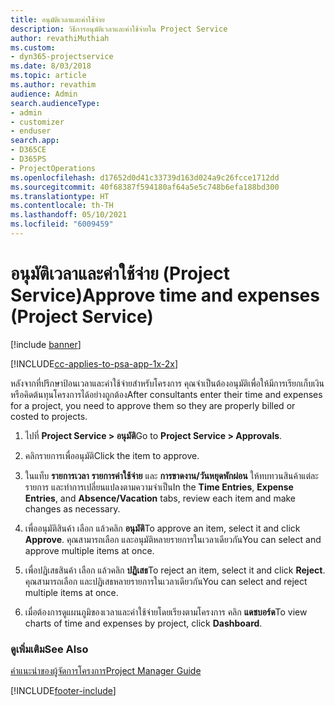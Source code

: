 ```yaml
---
title: อนุมัติเวลาและค่าใช้จ่าย
description: วิธีการอนุมัติเวลาและค่าใช้จ่ายใน Project Service
author: revathiMuthiah
ms.custom:
- dyn365-projectservice
ms.date: 8/03/2018
ms.topic: article
ms.author: revathim
audience: Admin
search.audienceType:
- admin
- customizer
- enduser
search.app:
- D365CE
- D365PS
- ProjectOperations
ms.openlocfilehash: d17652d0d41c33739d163d024a9c26fcce1712dd
ms.sourcegitcommit: 40f68387f594180af64a5e5c748b6efa188bd300
ms.translationtype: HT
ms.contentlocale: th-TH
ms.lasthandoff: 05/10/2021
ms.locfileid: "6009459"
---
```

# <a name="approve-time-and-expenses-project-service"></a><span data-ttu-id="d6bd8-103">อนุมัติเวลาและค่าใช้จ่าย (Project Service)</span><span class="sxs-lookup"><span data-stu-id="d6bd8-103">Approve time and expenses (Project Service)</span></span>

[!include [banner](../includes/psa-now-project-operations.md)]

[!INCLUDE[cc-applies-to-psa-app-1x-2x](../includes/cc-applies-to-psa-app-1x-2x.md)]

<span data-ttu-id="d6bd8-104">หลังจากที่ปรึกษาป้อนเวลาและค่าใช้จ่ายสำหรับโครงการ คุณจำเป็นต้องอนุมัติเพื่อให้มีการเรียกเก็บเงิน หรือคิดต้นทุนโครงการได้อย่างถูกต้อง</span><span class="sxs-lookup"><span data-stu-id="d6bd8-104">After consultants enter their time and expenses for a project, you need to approve them so they are properly billed or costed to projects.</span></span>  
  
1.  <span data-ttu-id="d6bd8-105">ไปที่ **Project Service > อนุมัติ**</span><span class="sxs-lookup"><span data-stu-id="d6bd8-105">Go to **Project Service > Approvals**.</span></span>  
  
2.  <span data-ttu-id="d6bd8-106">คลิกรายการเพื่ออนุมัติ</span><span class="sxs-lookup"><span data-stu-id="d6bd8-106">Click the item to approve.</span></span>  
  
3.  <span data-ttu-id="d6bd8-107">ในแท็บ **รายการเวลา** **รายการค่าใช้จ่าย** และ **การขาดงาน/วันหยุดพักผ่อน** ให้ทบทวนสินค้าแต่ละรายการ และทำการเปลี่ยนแปลงตามความจำเป็น</span><span class="sxs-lookup"><span data-stu-id="d6bd8-107">In the **Time Entries**, **Expense Entries**, and **Absence/Vacation** tabs, review each item and make changes as necessary.</span></span>  
  
4.  <span data-ttu-id="d6bd8-108">เพื่ออนุมัติสินค้า เลือก แล้วคลิก **อนุมัติ**</span><span class="sxs-lookup"><span data-stu-id="d6bd8-108">To approve an item, select it and click **Approve**.</span></span> <span data-ttu-id="d6bd8-109">คุณสามารถเลือก และอนุมัติหลายรายการในเวลาเดียวกัน</span><span class="sxs-lookup"><span data-stu-id="d6bd8-109">You can select and approve multiple items at once.</span></span>  
  
5.  <span data-ttu-id="d6bd8-110">เพื่อปฏิเสธสินค้า เลือก แล้วคลิก **ปฏิเสธ**</span><span class="sxs-lookup"><span data-stu-id="d6bd8-110">To reject an item, select it and click **Reject**.</span></span> <span data-ttu-id="d6bd8-111">คุณสามารถเลือก และปฏิเสธหลายรายการในเวลาเดียวกัน</span><span class="sxs-lookup"><span data-stu-id="d6bd8-111">You can select and reject multiple items at once.</span></span>  
  
6.  <span data-ttu-id="d6bd8-112">เมื่อต้องการดูแผนภูมิของเวลาและค่าใช้จ่ายโดยเรียงตามโครงการ คลิก **แดชบอร์ด**</span><span class="sxs-lookup"><span data-stu-id="d6bd8-112">To view charts of time and expenses by project, click **Dashboard**.</span></span>  
  
### <a name="see-also"></a><span data-ttu-id="d6bd8-113">ดูเพิ่มเติม</span><span class="sxs-lookup"><span data-stu-id="d6bd8-113">See Also</span></span>  
 [<span data-ttu-id="d6bd8-114">คำแนะนำของผู้จัดการโครงการ</span><span class="sxs-lookup"><span data-stu-id="d6bd8-114">Project Manager Guide</span></span>](../psa/project-manager-guide.md)


[!INCLUDE[footer-include](../includes/footer-banner.md)]